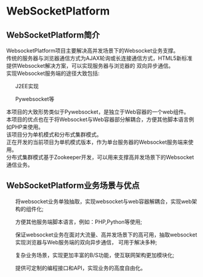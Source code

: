# WebSocketPlatform
<h2>WebSocketPlatform简介</h2>
<p>
WebsocketPlatform项目主要解决高并发场景下的Websocket业务支撑。<br>
传统的服务器与浏览器通信方式为AJAX轮询或长连接通信方式，HTML5新标准提供Websocket解决方案，可以实现服务器与浏览器的
双向异步通信。<br>
实现Websocket服务端的途径大致包括:<br>
<ul>J2EE实现</ul>
<ul>Pywebsocket等</ul>
本项目的大致形势类似于Pywebsocket，是独立于Web容器的一个web组件。<br>
本项目的优点也在于将Websocket与Web容器部分解耦合，方便其他脚本语言例如PHP来使用。<br>
该项目分为单机模式和分布式集群模式。<br>
正在开发的当前项目为单机模式版本，作为单台服务器的Websocket服务端来使用。<br>
分布式集群模式基于Zookeeper开发，可以用来支撑高并发场景下的Websocket通信业务。<br>
</p>
<h2>WebSocketPlatform业务场景与优点</h2>
<ul>将websocket业务单独抽取，实现websocket与web容器解耦合，实现web架构的组件化;</ul>
<ul>方便其他服务端脚本语言，例如：PHP,Python等使用;</ul>
<ul>保证websocket业务在面对大流量、高并发场景下的高可用，抽取websocket实现浏览器与Web服务端的双向异步通信，
可用于解决多种;</ul>
<ul>复杂业务场景，实现更加丰富的B/S功能，使互联网架构更加模块化;</ul>
<ul>提供可定制的编程接口和API，实现业务的高度自由化。</ul>
